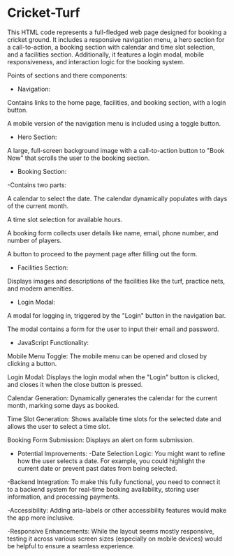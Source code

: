 # Cricket-Turf
This HTML code represents a full-fledged web page designed for booking a cricket ground. It includes a responsive navigation menu, a hero section for a call-to-action, a booking section with calendar and time slot selection, and a facilities section. Additionally, it features a login modal, mobile responsiveness, and interaction logic for the booking system.

Points of sections and there components:

* Navigation:

Contains links to the home page, facilities, and booking section, with a login button.

A mobile version of the navigation menu is included using a toggle button.

* Hero Section:

A large, full-screen background image with a call-to-action button to "Book Now" that scrolls the user to the booking section.

* Booking Section:

-Contains two parts:

A calendar to select the date. The calendar dynamically populates with days of the current month.

A time slot selection for available hours.

A booking form collects user details like name, email, phone number, and number of players.

A button to proceed to the payment page after filling out the form.

* Facilities Section:

Displays images and descriptions of the facilities like the turf, practice nets, and modern amenities.

* Login Modal:

A modal for logging in, triggered by the "Login" button in the navigation bar.

The modal contains a form for the user to input their email and password.

* JavaScript Functionality:

Mobile Menu Toggle: The mobile menu can be opened and closed by clicking a button.

Login Modal: Displays the login modal when the "Login" button is clicked, and closes it when the close button is pressed.

Calendar Generation: Dynamically generates the calendar for the current month, marking some days as booked.

Time Slot Generation: Shows available time slots for the selected date and allows the user to select a time slot.

Booking Form Submission: Displays an alert on form submission.

* Potential Improvements:
-Date Selection Logic: You might want to refine how the user selects a date. For example, you could highlight the current date or prevent past dates from being selected.

-Backend Integration: To make this fully functional, you need to connect it to a backend system for real-time booking availability, storing user information, and processing payments.

-Accessibility: Adding aria-labels or other accessibility features would make the app more inclusive.

-Responsive Enhancements: While the layout seems mostly responsive, testing it across various screen sizes (especially on mobile devices) would be helpful to ensure a seamless experience.
